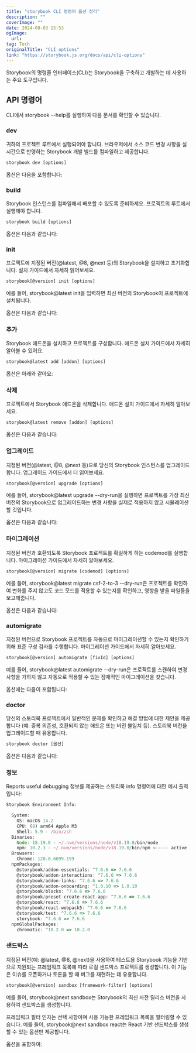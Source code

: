 ```yaml
---
title: "storybook CLI 명령어 옵션 정리"
description: ""
coverImage: ""
date: 2024-08-03 15:53
ogImage: 
  url: 
tag: Tech
originalTitle: "CLI options"
link: "https://storybook.js.org/docs/api/cli-options"
---
```





Storybook의 명령줄 인터페이스(CLI)는 Storybook을 구축하고 개발하는 데 사용하는 주요 도구입니다.

## API 명령어

CLI에서 storybook --help를 실행하여 다음 문서를 확인할 수 있습니다.

### dev



귀하의 프로젝트 루트에서 실행되어야 합니다. 브라우저에서 소스 코드 변경 사항을 실시간으로 반영하는 Storybook 개발 빌드를 컴파일하고 제공합니다.

```js
storybook dev [options]
```

옵션은 다음을 포함합니다:

### build



Storybook 인스턴스를 컴파일해서 배포할 수 있도록 준비하세요. 프로젝트의 루트에서 실행해야 합니다.

```js
storybook build [options]
```

옵션은 다음과 같습니다:

### init



프로젝트에 지정된 버전(@latest, @8, @next 등)의 Storybook을 설치하고 초기화합니다. 설치 가이드에서 자세히 읽어보세요.

```js
storybook[@version] init [options]
```

예를 들어, storybook@latest init을 입력하면 최신 버전의 Storybook이 프로젝트에 설치됩니다.

옵션은 다음과 같습니다:



### 추가

Storybook 애드온을 설치하고 프로젝트를 구성합니다. 애드온 설치 가이드에서 자세히 알아볼 수 있어요.

```js
storybook@latest add [addon] [options]
```

옵션은 아래와 같아요:



### 삭제

프로젝트에서 Storybook 애드온을 삭제합니다. 애드온 설치 가이드에서 자세히 알아보세요.

```js
storybook@latest remove [addon] [options]
```

옵션은 다음과 같습니다:



### 업그레이드

지정된 버전(@latest, @8, @next 등)으로 당신의 Storybook 인스턴스를 업그레이드합니다. 업그레이드 가이드에서 더 읽어보세요.

```js
storybook[@version] upgrade [options]
```

예를 들어, storybook@latest upgrade --dry-run을 실행하면 프로젝트를 가장 최신 버전의 Storybook으로 업그레이드하는 변경 사항을 실제로 적용하지 않고 시뮬레이션할 것입니다.



옵션은 다음과 같습니다:

### 마이그레이션

지정된 버전과 호환되도록 Storybook 프로젝트를 확실하게 하는 codemod를 실행합니다. 마이그레이션 가이드에서 자세히 알아보세요.

```js
storybook[@version] migrate [codemod] [options]
```



예를 들어, storybook@latest migrate csf-2-to-3 --dry-run은 프로젝트를 확인하여 변화를 주지 않고도 코드 모드를 적용할 수 있는지를 확인하고, 영향을 받을 파일들을 보고해줍니다.

옵션은 다음과 같습니다:

### automigrate

지정된 버전으로 Storybook 프로젝트를 자동으로 마이그레이션할 수 있는지 확인하기 위해 표준 구성 검사를 수행합니다. 마이그레이션 가이드에서 자세히 알아보세요.



```js
storybook[@version] automigrate [fixId] [options]
```

예를 들어, storybook@latest automigrate --dry-run은 프로젝트를 스캔하여 변경 사항을 가하지 않고 자동으로 적용할 수 있는 잠재적인 마이그레이션을 찾습니다.

옵션에는 다음이 포함됩니다:

### doctor



당신의 스토리북 프로젝트에서 일반적인 문제를 확인하고 해결 방법에 대한 제안을 제공합니다 (예: 중복 의존성, 호환되지 않는 애드온 또는 버전 불일치 등). 스토리북 버전을 업그레이드할 때 유용합니다.

```js
storybook doctor [옵션]
```

옵션은 다음과 같습니다:

### 정보



Reports useful debugging 정보를 제공하는 스토리북 info 명령어에 대한 예시 출력입니다:

```js
Storybook Environment Info:

  System:
    OS: macOS 14.2
    CPU: (8) arm64 Apple M3
    Shell: 5.9 - /bin/zsh
  Binaries:
    Node: 18.19.0 - ~/.nvm/versions/node/v18.19.0/bin/node
    npm: 10.2.3 - ~/.nvm/versions/node/v18.19.0/bin/npm <----- active
  Browsers:
    Chrome: 120.0.6099.199
  npmPackages:
    @storybook/addon-essentials: ^7.6.6 => 7.6.6
    @storybook/addon-interactions: ^7.6.6 => 7.6.6
    @storybook/addon-links: ^7.6.6 => 7.6.6
    @storybook/addon-onboarding: ^1.0.10 => 1.0.10
    @storybook/blocks: ^7.6.6 => 7.6.6
    @storybook/preset-create-react-app: ^7.6.6 => 7.6.6
    @storybook/react: ^7.6.6 => 7.6.6
    @storybook/react-webpack5: ^7.6.6 => 7.6.6
    @storybook/test: ^7.6.6 => 7.6.6
    storybook: ^7.6.6 => 7.6.6
  npmGlobalPackages:
    chromatic: ^10.2.0 => 10.2.0
```



### 샌드박스

지정된 버전(예: @latest, @8, @next)을 사용하여 테스트용 Storybook 기능을 기반으로 지원되는 프레임워크 목록에 따라 로컬 샌드박스 프로젝트를 생성합니다. 이 기능은 이슈를 오픈하거나 토론을 할 때 버그를 재현하는 데 유용합니다.

```js
storybook[@version] sandbox [framework-filter] [options]
```

예를 들어, storybook@next sandbox는 Storybook의 최신 사전 릴리스 버전을 사용하여 샌드박스를 생성합니다.



프레임워크 필터 인자는 선택 사항이며 사용 가능한 프레임워크 목록을 필터링할 수 있습니다. 예를 들어, storybook@next sandbox react는 React 기반 샌드박스를 생성할 수 있는 옵션만 제공합니다.

옵션을 포함하여: